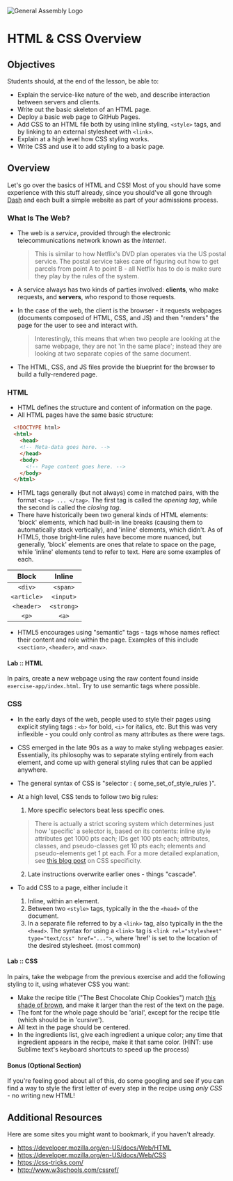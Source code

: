 ![General Assembly Logo](http://i.imgur.com/ke8USTq.png)

# HTML & CSS Overview

## Objectives

Students should, at the end of the lesson, be able to:

- Explain the service-like nature of the web, and describe interaction between servers and clients.
- Write out the basic skeleton of an HTML page.
- Deploy a basic web page to GitHub Pages.
- Add CSS to an HTML file both by using inline styling, `<style>` tags, and by linking to an external stylesheet with `<link>`.
- Explain at a high level how CSS styling works.
- Write CSS and use it to add styling to a basic page.

## Overview

Let's go over the basics of HTML and CSS! Most of you should have some experience with this stuff already, since you should've all gone through [Dash](dash.generalassemb.ly) and each built a simple website as part of your admissions process.

### What Is The Web?
* The web is a *service*, provided through the electronic telecommunications network known as the *internet*.

  >This is similar to how Netflix's DVD plan operates via the US postal service. The postal service takes care of figuring out how to get parcels from point A to point B - all Netflix has to do is make sure they play by the rules of the system.

* A service always has two kinds of parties involved: **clients**, who make requests, and **servers**, who respond to those requests.
* In the case of the web, the client is the browser - it requests webpages (documents composed of HTML, CSS, and JS) and then "renders" the page for the user to see and interact with.
  > Interestingly, this means that when two people are looking at the same webpage, they are not 'in the same place'; instead they are looking at two separate copies of the same document.

* The HTML, CSS, and JS files provide the blueprint for the browser to build a fully-rendered page.

### HTML
* HTML defines the structure and content of information on the page.
* All HTML pages have the same basic structure:
```html
  <!DOCTYPE html>
  <html>
    <head>
    <!-- Meta-data goes here. -->
    </head>
    <body>
      <!-- Page content goes here. -->
    </body>
  </html>
```
* HTML tags generally (but not always) come in matched pairs, with the format `<tag> ... </tag>`. The first tag is called the _opening tag_, while the second is called the _closing tag_.
* There have historically been two general kinds of HTML elements: 'block' elements, which had built-in line breaks (causing them to automatically stack vertically), and 'inline' elements, which didn't. As of HTML5, those bright-line rules have become more nuanced, but generally, 'block' elements are ones that relate to space on the page, while 'inline' elements tend to refer to text. Here are some examples of each.

| Block | Inline |
|:-----:|:------:|
|`<div>`|`<span>`|
|`<article>`|`<input>`|
|`<header>`|`<strong>`|
|`<p>`|`<a>`|


* HTML5 encourages using "semantic" tags - tags whose names reflect their content and role within the page. Examples of this include `<section>`, `<header>`, and `<nav>`.

#### Lab :: HTML
In pairs, create a new webpage using the raw content found inside `exercise-app/index.html`. Try to use semantic tags where possible.

### CSS
* In the early days of the web, people used to style their pages using explicit styling tags : `<b>` for bold, `<i>` for italics, etc. But this was very inflexible - you could only control as many attributes as there were tags.
* CSS emerged in the late 90s as a way to make styling webpages easier. Essentially, its philosophy was to separate styling entirely from each element, and come up with general styling rules that can be applied anywhere.
* The general syntax of CSS is "selector : { some_set_of_style_rules }".
* At a high level, CSS tends to follow two big rules:
  1. More specific selectors beat less specific ones.

    > There is actually a strict scoring system which determines just how 'specific' a selector is, based on its contents: inline style attributes get 1000 pts each; IDs get 100 pts each; attributes, classes, and pseudo-classes get 10 pts each; elements and pseudo-elements get 1 pt each. For a more detailed explanation, see [this blog post](http://www.smashingmagazine.com/2007/07/css-specificity-things-you-should-know/) on CSS specificity.

  2. Late instructions overwrite earlier ones - things "cascade".
* To add CSS to a page, either include it
    1. Inline, within an element.
    2. Between two `<style>` tags, typically in the the `<head>` of the document.
    3. In a separate file referred to by a `<link>` tag, also typically in the the `<head>`. The syntax for using a `<link>` tag is `<link rel="stylesheet" type="text/css" href="...">`, where 'href' is set to the location of the desired stylesheet. (most common)

#### Lab :: CSS
In pairs, take the webpage from the previous exercise and add the following styling to it, using whatever CSS you want:
* Make the recipe title ("The Best Chocolate Chip Cookies") match [this shade of brown](http://en.wikipedia.org/wiki/Shades_of_brown#Chestnut), and make it larger than the rest of the text on the page.
* The font for the whole page should be 'arial', except for the recipe title (which should be in 'cursive').
* All text in the page should be centered.
* In the ingredients list, give each ingredient a unique color; any time that ingredient appears in the recipe, make it that same color. (HINT: use Sublime text's keyboard shortcuts to speed up the process)

#### Bonus (Optional Section)
If you're feeling good about all of this, do some googling and see if you can find a way to style the first letter of every step in the recipe using *only CSS* - no writing new HTML!

## Additional Resources

Here are some sites you might want to bookmark, if you haven't already.

- https://developer.mozilla.org/en-US/docs/Web/HTML
- https://developer.mozilla.org/en-US/docs/Web/CSS
- https://css-tricks.com/
- http://www.w3schools.com/cssref/
